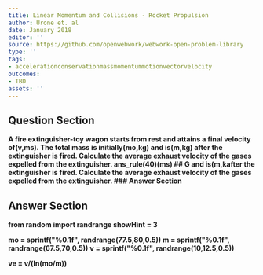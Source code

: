 ```yaml
---
title: Linear Momentum and Collisions - Rocket Propulsion
author: Urone et. al
date: January 2018
editor: ''
source: https://github.com/openwebwork/webwork-open-problem-library
type: ''
tags:
- accelerationconservationmassmomentummotionvectorvelocity
outcomes:
- TBD
assets: ''
---
```


## Question Section 

<b>
A fire extinguisher-toy wagon starts from rest and attains a final velocity of(v,ms). The total mass is initially(mo,kg) and is(m,kg) after the extinguisher is fired. Calculate the average exhaust velocity of the gases expelled from the extinguisher.
ans_rule(40)(ms)
## G
and is(m,kafter the extinguisher is fired. Calculate the average exhaust velocity of the gases expelled from the extinguisher.
### Answer Section


## Answer Section

from random import randrange
showHint = 3

mo = sprintf("%0.1f", randrange(77.5,80,0.5))
m = sprintf("%0.1f", randrange(67.5,70,0.5))
v = sprintf("%0.1f", randrange(10,12.5,0.5))

ve = v/(ln(mo/m))